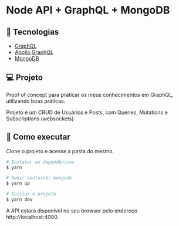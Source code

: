 # Node API + GraphQL + MongoDB

## 🧪 Tecnologias

- [GraphQL](https://graphql.org/)
- [Apollo GraphQL](https://www.apollographql.com/)
- [MongoDB](https://mongoosejs.com/)

## 💻 Projeto

Proof of concept para praticar os meus conhecimentos em GraphQL, utilizando boas práticas. 

Projeto é um CRUD de Usuários e Posts, com Queries, Mutations e Subscriptions (websockets)

## 🚀 Como executar

Clone o projeto e acesse a pasta do mesmo.

```bash
# Instalar as dependências
$ yarn

# Subir container mongodb
$ yarn up

# Iniciar o projeto
$ yarn dev
```

A API estará disponível no seu browser pelo endereço http://localhost:4000.
